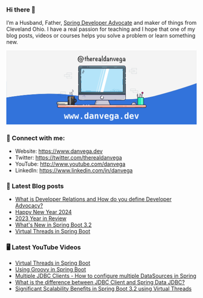 ### Hi there 👋

I’m a Husband, Father, [Spring Developer Advocate](https://tanzu.vmware.com/developer/advocates/) and maker of things from Cleveland Ohio. I have a real passion for teaching and I hope that one of my blog posts, videos or courses helps you solve a problem or learn something new.

![Profile Header](./github_profile_header.png)

### 🤝 Connect with me:

- Website: https://www.danvega.dev
- Twitter: https://twitter.com/therealdanvega
- YouTube: http://www.youtube.com/danvega
- LinkedIn: https://www.linkedin.com/in/danvega

### 📝 Latest Blog posts

<!-- BLOG-POST-LIST:START -->
- [What is Developer Relations and How do you define Developer Advocacy?](/blog/2024/01/15/developer-advocate)
- [Happy New Year 2024](/blog/2024/01/01/happy-new-year-2024)
- [2023 Year in Review](/blog/2023/12/30/2023-year-in-review)
- [What&#39;s New in Spring Boot 3.2](/blog/2023/12/20/spring-boot-3-2)
- [Virtual Threads in Spring Boot](/blog/2023/12/14/virtual-threads-spring-boot)
<!-- BLOG-POST-LIST:END -->

### 🖥 Latest YouTube Videos

<!-- YOUTUBE:START -->
- [Virtual Threads in Spring Boot](https://www.youtube.com/watch?v=7jU8_knPcZE)
- [Using Groovy in Spring Boot](https://www.youtube.com/watch?v=A9x8a42tUlw)
- [Multiple JDBC Clients - How to configure multiple DataSources in Spring](https://www.youtube.com/watch?v=ZKYFGuukhT4)
- [What is the difference between JDBC Client and Spring Data JDBC?](https://www.youtube.com/watch?v=qLDrfebeXS0)
- [Significant Scalability Benefits in Spring Boot 3.2 using Virtual Threads](https://www.youtube.com/watch?v=THavIYnlwck)
<!-- YOUTUBE:END -->
